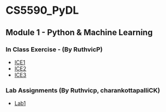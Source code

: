 # CS5590_PyDL

## Module 1 - Python & Machine Learning

### In Class Exercise - (By RuthvicP)
* [ICE1](https://github.com/Ruthvicp/CS5590_PyDL/tree/master/Module1/In_Class_Exercise/ICE1)
* [ICE2](https://github.com/Ruthvicp/CS5590_PyDL/tree/master/Module1/In_Class_Exercise/ICE2)
* [ICE3](https://github.com/Ruthvicp/CS5590_PyDL/tree/master/Module1/In_Class_Exercise/ICE3)

### Lab Assignments (By Ruthvicp, charankottapalliCK)

* [Lab1](https://github.com/Ruthvicp/CS5590_PyDL/tree/master/Module1/Lab_Assignment/Lab1)
